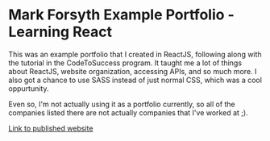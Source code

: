 # Mark Forsyth Example Portfolio - Learning React

This was an example portfolio that I created in ReactJS, following along with the tutorial in the CodeToSuccess program. It taught me a lot of things about ReactJS, website organization, accessing APIs, and so much more. I also got a chance to use SASS instead of just normal CSS, which was a cool oppurtunity.

Even so, I'm not actually using it as a portfolio currently, so all of the companies listed there are not actually companies that I've worked at ;).

[Link to published website](https://mark-forsyth-react-portfolio.herokuapp.com)
